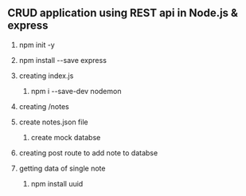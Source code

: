## CRUD application using REST api in Node.js & express

1. npm init -y

2. npm install --save express

3. creating index.js

   1. npm i --save-dev nodemon

4. creating /notes

5. create notes.json file

   1. create mock databse

6. creating post route to add note to databse

7. getting data of single note
   1. npm install uuid
